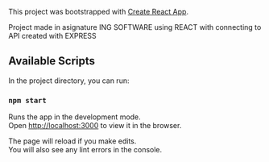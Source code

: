 This project was bootstrapped with [Create React App](https://github.com/facebook/create-react-app).

Project made in asignature ING SOFTWARE using REACT with connecting to API created with EXPRESS

## Available Scripts

In the project directory, you can run:

### `npm start`

Runs the app in the development mode.<br />
Open [http://localhost:3000](http://localhost:3000) to view it in the browser.

The page will reload if you make edits.<br />
You will also see any lint errors in the console.
